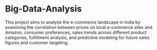 # Big-Data-Analysis
This project aims to analyze the e-commerce landscape in India by examining the correlation between prices on local e-commerce sites and Amazon, consumer preferences, sales trends across different product categories, fulfillment analysis, and predictive modeling for future sales figures and customer targeting.
